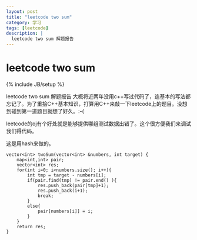 ```yaml
---
layout: post
title: "leetcode two sum"
category: 学习
tags: [leetcode]
description: |
  leetcode two sum 解题报告
---
```


# leetcode two sum

{% include JB/setup %}


leetcode two sum 解题报告
大概将近两年没用c++写过代码了，连基本的写法都忘记了。为了重拾C++基本知识，打算用C++来敲一下leetcode上的题目。没想到碰到第一道题目就想了好久。:-(

leetcode的oj有个好处就是能够提供哪组测试数据出错了。这个很方便我们来调试我们得代码。

这是用hash来做的。


    vector<int> twoSum(vector<int> &numbers, int target) {
        map<int,int> pair;
        vector<int> res;
        for(int i=0; i<numbers.size(); i++){
            int tmp = target - numbers[i];
            if(pair.find(tmp) != pair.end() ){
                res.push_back(pair[tmp]+1);
                res.push_back(i+1);
                break;
            }
            else{
                pair[numbers[i]] = i;
            }
        }
        return res;
    }



